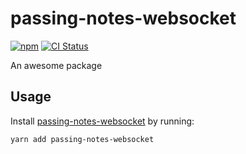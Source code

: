 # passing-notes-websocket
[![npm](https://img.shields.io/npm/v/passing-notes-websocket.svg)](https://www.npmjs.com/package/passing-notes-websocket)
[![CI Status](https://github.com/vinsonchuong/passing-notes-websocket/workflows/CI/badge.svg)](https://github.com/vinsonchuong/passing-notes-websocket/actions?query=workflow%3ACI)

An awesome package

## Usage
Install [passing-notes-websocket](https://www.npmjs.com/package/passing-notes-websocket)
by running:

```sh
yarn add passing-notes-websocket
```
